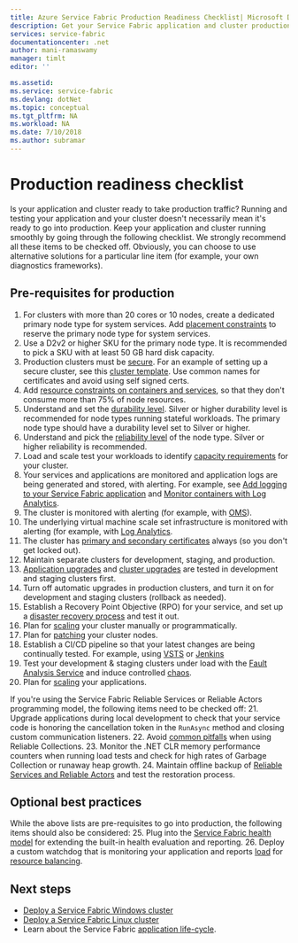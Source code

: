 ```yaml
---
title: Azure Service Fabric Production Readiness Checklist| Microsoft Docs
description: Get your Service Fabric application and cluster production ready by following best practices.
services: service-fabric
documentationcenter: .net
author: mani-ramaswamy 
manager: timlt
editor: ''

ms.assetid: 
ms.service: service-fabric
ms.devlang: dotNet
ms.topic: conceptual
ms.tgt_pltfrm: NA
ms.workload: NA
ms.date: 7/10/2018
ms.author: subramar 
---
```


# Production readiness checklist

Is your application and cluster ready to take production traffic? Running and testing your application and your cluster doesn't necessarily mean it's ready to go into production. Keep your application and cluster running smoothly by going through the following checklist. We strongly recommend all these items to be checked off. Obviously, you can choose to use alternative solutions for a particular line item  (for example, your own diagnostics frameworks).


## Pre-requisites for production

1. For clusters with more than 20 cores or 10 nodes, create a dedicated primary node type for system services. Add [placement constraints](service-fabric-cluster-resource-manager-advanced-placement-rules-placement-policies.md) to reserve the primary node type for system services. 
2. Use a D2v2 or higher SKU for the primary node type. It is recommended to pick a SKU with at least 50 GB hard disk capacity.
2. Production clusters must be [secure](service-fabric-cluster-security.md). For an example of setting up a secure cluster, see this [cluster template](https://github.com/Azure-Samples/service-fabric-cluster-templates/tree/master/7-VM-Windows-3-NodeTypes-Secure-NSG). Use common names for certificates and avoid using self signed certs.
4. Add [resource constraints on containers and services](service-fabric-resource-governance.md), so that they don't consume more than 75% of node resources. 
5. Understand and set the [durability level](service-fabric-cluster-capacity.md#the-durability-characteristics-of-the-cluster). Silver or higher durability level is recommended for node types running stateful workloads. The primary node type should have a durability level set to Silver or higher.
6. Understand and pick the [reliability level](service-fabric-cluster-capacity.md#the-reliability-characteristics-of-the-cluster) of the node type. Silver or higher reliability is recommended.
7. Load and scale test your workloads to identify [capacity requirements](service-fabric-cluster-capacity.md) for your cluster. 
8. Your services and applications are monitored and application logs are being generated and stored, with alerting. For example, see [Add logging to your Service Fabric application](service-fabric-how-to-diagnostics-log.md) and [Monitor containers with Log Analytics](service-fabric-diagnostics-oms-containers.md).
9. The cluster is monitored with alerting (for example, with [OMS](service-fabric-diagnostics-event-analysis-oms.md)). 
10. The underlying virtual machine scale set infrastructure is monitored with alerting (for example, with [Log Analytics](service-fabric-diagnostics-oms-agent.md).
11. The cluster has [primary and secondary certificates](service-fabric-cluster-security-update-certs-azure.md) always (so you don't get locked out).
12. Maintain separate clusters for development, staging, and production. 
13. [Application upgrades](service-fabric-application-upgrade.md) and [cluster upgrades](service-fabric-tutorial-upgrade-cluster.md) are tested in development and staging clusters first. 
14. Turn off automatic upgrades in production clusters, and turn it on for development and staging clusters (rollback as needed). 
15. Establish a Recovery Point Objective (RPO) for your service, and set up a [disaster recovery process](service-fabric-disaster-recovery.md) and test it out.
16. Plan for [scaling](service-fabric-cluster-scaling.md) your cluster manually or programmatically.
17. Plan for [patching](service-fabric-patch-orchestration-application.md) your cluster nodes. 
18. Establish a CI/CD pipeline so that your latest changes are being continually tested. For example, using [VSTS](service-fabric-tutorial-deploy-app-with-cicd-vsts.md) or [Jenkins](service-fabric-cicd-your-linux-applications-with-jenkins.md)
19. Test your development & staging clusters under load with the [Fault Analysis Service](service-fabric-testability-overview.md) and induce controlled [chaos](service-fabric-controlled-chaos.md). 
20. Plan for [scaling](service-fabric-concepts-scalability.md) your applications. 


If you're using the Service Fabric Reliable Services or Reliable Actors programming model, the following items need to be checked off:
21. Upgrade applications during local development to check that your service code is honoring the cancellation token in the `RunAsync` method and closing custom communication listeners.
22. Avoid [common pitfalls](service-fabric-work-with-reliable-collections.md) when using Reliable Collections.
23. Monitor the .NET CLR memory performance counters when running load tests and check for high rates of Garbage Collection or runaway heap growth.
24. Maintain offline backup of [Reliable Services and Reliable Actors](service-fabric-reliable-services-backup-restore.md) and test the restoration process. 


## Optional best practices

While the above lists are pre-requisites to go into production, the following items should also be considered:
25. Plug into the [Service Fabric health model](service-fabric-health-introduction.md) for extending the built-in health evaluation and reporting.
26. Deploy a custom watchdog that is monitoring your application and reports [load](service-fabric-cluster-resource-manager-metrics.md) for [resource balancing](service-fabric-cluster-resource-manager-balancing.md). 


## Next steps
* [Deploy a Service Fabric Windows cluster](service-fabric-tutorial-create-vnet-and-windows-cluster.md)
* [Deploy a Service Fabric Linux cluster](service-fabric-tutorial-create-vnet-and-linux-cluster.md)
* Learn about the Service Fabric [application life-cycle](service-fabric-application-lifecycle.md).
